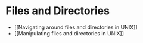 # Files and Directories

- [[Navigating around files and directories in UNIX]]
- [[Manipulating files and directories in UNIX]]